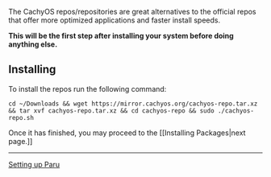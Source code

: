 The CachyOS repos/repositories are great alternatives to the official repos that offer more optimized applications and faster install speeds.

**This will be the first step after installing your system before doing anything else.**

## Installing
To install the repos run the following command:

```
cd ~/Downloads && wget https://mirror.cachyos.org/cachyos-repo.tar.xz && tar xvf cachyos-repo.tar.xz && cd cachyos-repo && sudo ./cachyos-repo.sh
```

Once it has finished, you may proceed to the [[Installing Packages|next page.]]

---
[Setting up Paru](https://github.com/Mato1111/archguide/blob/faddade510de20d9b827b5734581aee4b6d1569f/Docs/Setting%20up%20Paru.md)
